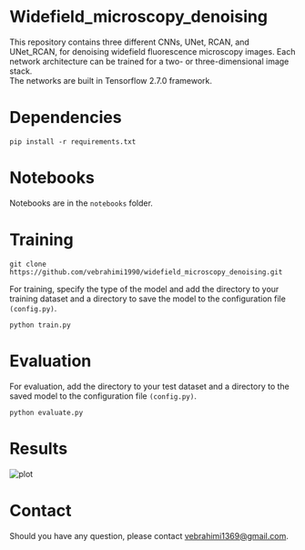 # Widefield_microscopy_denoising

This repository contains three different CNNs, UNet, RCAN, and UNet_RCAN, for denoising widefield fluorescence microscopy images. Each network architecture can be trained for a two- or three-dimensional image stack.  
The networks are built in Tensorflow 2.7.0 framework.

# Dependencies
```
pip install -r requirements.txt
```

# Notebooks
Notebooks are in the ```notebooks``` folder. 

# Training
```
git clone https://github.com/vebrahimi1990/widefield_microscopy_denoising.git
```

For training, specify the type of the model and add the directory to your training dataset and a directory to save the model to the configuration file ```(config.py)```.

```
python train.py
``` 


# Evaluation
For evaluation, add the directory to your test dataset and a directory to the saved model to the configuration file ```(config.py)```.

```
python evaluate.py
```

# Results
![plot](https://github.com/vebrahimi1990/widefield_microscopy_denoising/blob/master/image_files/Results.png)

# Contact
Should you have any question, please contact vebrahimi1369@gmail.com. 
